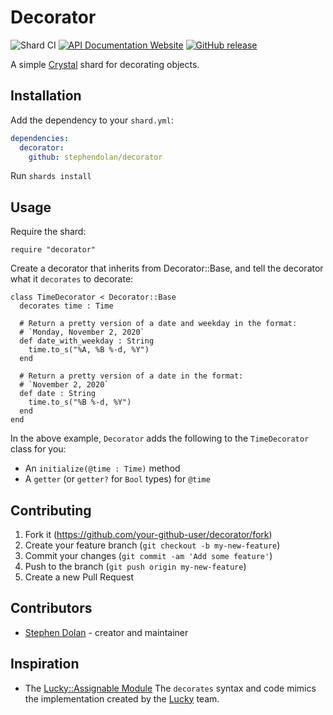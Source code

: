 # Decorator

![Shard CI](https://github.com/stephendolan/decorator/workflows/Shard%20CI/badge.svg)
[![API Documentation Website](https://img.shields.io/website?down_color=red&down_message=Offline&label=API%20Documentation&up_message=Online&url=https%3A%2F%2Fstephendolan.github.io%2Fdecorator%2F)](https://stephendolan.github.io/decorator)
[![GitHub release](https://img.shields.io/github/release/stephendolan/decorator.svg?label=Release)](https://github.com/stephendolan/decorator/releases)

A simple [Crystal](https://crystal-lang.org) shard for decorating objects.

## Installation

Add the dependency to your `shard.yml`:

```yaml
dependencies:
  decorator:
    github: stephendolan/decorator
```

Run `shards install`

## Usage

Require the shard:

```crystal
require "decorator"
```

Create a decorator that inherits from Decorator::Base, and tell the decorator what it `decorates` to decorate:

```crystal
class TimeDecorator < Decorator::Base
  decorates time : Time

  # Return a pretty version of a date and weekday in the format:
  # `Monday, November 2, 2020`
  def date_with_weekday : String
    time.to_s("%A, %B %-d, %Y")
  end

  # Return a pretty version of a date in the format:
  # `November 2, 2020`
  def date : String
    time.to_s("%B %-d, %Y")
  end
end
```

In the above example, `Decorator` adds the following to the `TimeDecorator` class for you:

- An `initialize(@time : Time)` method
- A `getter` (or `getter?` for `Bool` types) for `@time`

## Contributing

1. Fork it (<https://github.com/your-github-user/decorator/fork>)
2. Create your feature branch (`git checkout -b my-new-feature`)
3. Commit your changes (`git commit -am 'Add some feature'`)
4. Push to the branch (`git push origin my-new-feature`)
5. Create a new Pull Request

## Contributors

- [Stephen Dolan](https://github.com/stephendolan) - creator and maintainer

## Inspiration

- The [Lucky::Assignable Module](https://github.com/luckyframework/lucky/blob/master/src/lucky/assignable.cr) The `decorates` syntax and code mimics the implementation created by the [Lucky](https://luckyframework.org) team.
